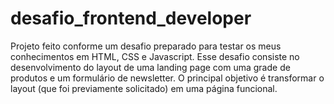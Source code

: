 # desafio_frontend_developer
Projeto feito conforme um desafio preparado para testar os meus conhecimentos em HTML, CSS e Javascript.  Esse desafio consiste no desenvolvimento do layout de uma landing page com uma grade de produtos e um formulário de newsletter. O principal objetivo é transformar o layout (que foi previamente solicitado) em uma página funcional.
